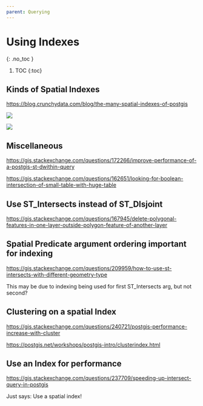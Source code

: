 ```yaml
---
parent: Querying
---
```


# Using Indexes
{: .no_toc }

1. TOC
{:toc}

## Kinds of Spatial Indexes
<https://blog.crunchydata.com/blog/the-many-spatial-indexes-of-postgis>

![](https://blog.crunchydata.com/hs-fs/hubfs/rtree.png?width=543&name=rtree.png)

![](https://blog.crunchydata.com/hs-fs/hubfs/quadtree.png?width=558&name=quadtree.png)

## Miscellaneous

<https://gis.stackexchange.com/questions/172266/improve-performance-of-a-postgis-st-dwithin-query>

<https://gis.stackexchange.com/questions/162651/looking-for-boolean-intersection-of-small-table-with-huge-table>

## Use ST_Intersects instead of ST_DIsjoint
<https://gis.stackexchange.com/questions/167945/delete-polygonal-features-in-one-layer-outside-polygon-feature-of-another-layer>

## Spatial Predicate argument ordering important for indexing
<https://gis.stackexchange.com/questions/209959/how-to-use-st-intersects-with-different-geometry-type>

This may be due to indexing being used for first ST_Intersects arg, but not second?

## Clustering on a spatial Index
<https://gis.stackexchange.com/questions/240721/postgis-performance-increase-with-cluster>

<https://postgis.net/workshops/postgis-intro/clusterindex.html>

## Use an Index for performance
<https://gis.stackexchange.com/questions/237709/speeding-up-intersect-query-in-postgis>

Just says: Use a spatial index!
